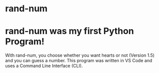 # rand-num

<h1>rand-num was my first Python Program!</h1>
<p>With rand-num, you choose whether you want hearts or not (Version 1.5) and you can guess a number. This program was written in VS Code and uses a Command Line Interface (CLI).</p>
